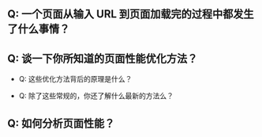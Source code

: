 ## Q:  一个页面从输入 URL 到页面加载完的过程中都发生了什么事情？

## Q:  谈一下你所知道的页面性能优化方法？

* Q:  这些优化方法背后的原理是什么？

* Q:  除了这些常规的，你还了解什么最新的方法么？

## Q:  如何分析页面性能？